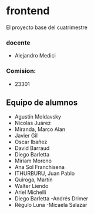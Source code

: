 # frontend

El proyecto base del cuatrimestre

### docente
 - Alejandro Medici

### Comision:
 - 23301

## Equipo de alumnos

- Agustín Moldavsky
- Nicolas Juárez
- Miranda, Marco Alan
- Javier Gil
- Oscar Ibañez
- David Barraud
- Diego Barletta
- Miriam Moreno
- Ana Sol Franchisena
- ITHURBURU, Juan Pablo 
- Quiroga, Martín
- Walter Liendo
- Ariel Michelli
- Diego Barletta
-Andrés Drimer
- Régulo Luna
-Micaela Salazar


